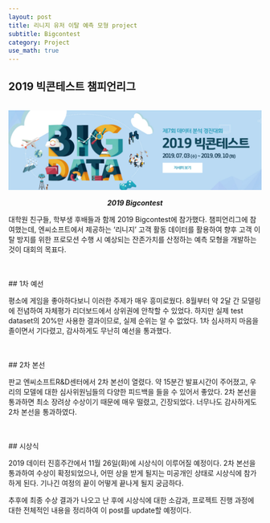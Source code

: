 ```yaml
---
layout: post
title: 리니지 유저 이탈 예측 모형 project
subtitle: Bigcontest
category: Project
use_math: true
---
```


## 2019 빅콘테스트 챔피언리그

<br>

<center><img src = '/post_img/191104/bigcontest_main.png' width="600"/></center>

___<center>2019 Bigcontest </center>___

대학원 친구들, 학부생 후배들과 함께 2019 Bigcontest에 참가했다. 챔피언리그에 참여했는데, 엔씨소프트에서 제공하는 ‘리니지’ 고객 활동 데이터를 활용하여 향후 고객 이탈 방지를 위한 프로모션 수행 시 예상되는 잔존가치를 산정하는 예측 모형을 개발하는 것이 대회의 목표다.

<br>
<br>
## 1차 예선

평소에 게임을 좋아하다보니 이러한 주제가 매우 흥미로웠다. 8월부터 약 2달 간 모델링에 전념하여 자체평가 리더보드에서 상위권에 안착할 수 있었다. 하지만 실제 test dataset의 20%만 사용한 결과이므로, 실제 순위는 알 수 없었다. 1차 심사까지 마음을 졸이면서 기다렸고, 감사하게도 무난히 예선을 통과했다.


<br>
<br>
## 2차 본선

판교 엔씨소프트R&D센터에서 2차 본선이 열렸다. 약 15분간 발표시간이 주어졌고, 우리의 모델에 대한 심사위원님들의 다양한 피드백을 들을 수 있어서 좋았다. 2차 본선을 통과하면 최소 장려상 수상이기 때문에 매우 떨렸고, 긴장되었다. 너무나도 감사하게도 2차 본선을 통과하였다.

<br>
<br>
## 시상식

2019 데이터 진흥주간에서 11월 26일(화)에  시상식이 이루어질 예정이다. 2차 본선을 통과하여 수상이 확정되었으나, 어떤 상을 받게 될지는 미공개인 상태로 시상식에 참가하게 된다. 기나긴 여정의 끝이 어떻게 끝나게 될지 궁금하다.

추후에 최종 수상 결과가 나오고 난 후에 시상식에 대한 소감과, 프로젝트 진행 과정에 대한 전체적인 내용을 정리하여 이 post를 update할 예정이다.

<br>
<br>
